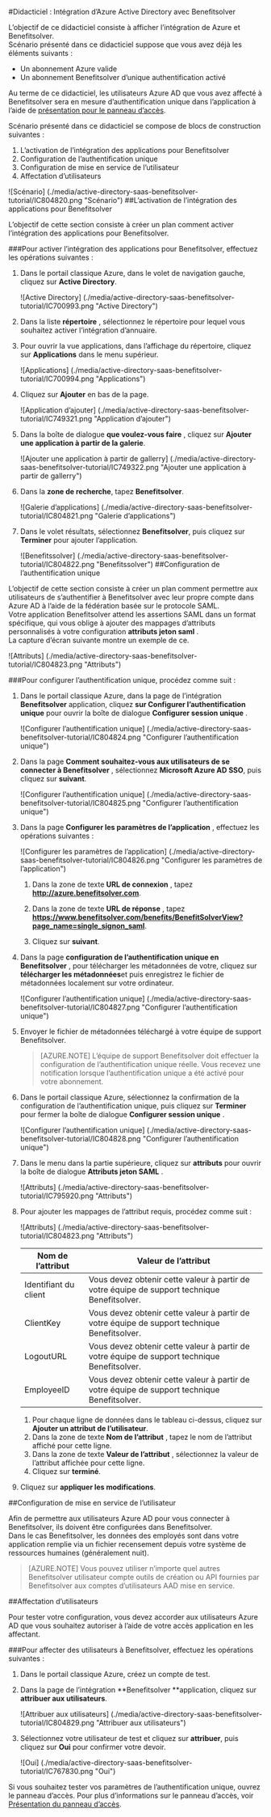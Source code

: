 <properties 
    pageTitle="Didacticiel : Intégration d’Azure Active Directory avec Benefitsolver | Microsoft Azure"
    description="Découvrez comment utiliser Benefitsolver avec Azure Active Directory pour activer l’authentification unique, la mise en service automatisé et bien plus encore !" 
    services="active-directory" 
    authors="jeevansd"  
    documentationCenter="na" 
    manager="femila"/>
<tags 
    ms.service="active-directory" 
    ms.devlang="na" 
    ms.topic="article" 
    ms.tgt_pltfrm="na" 
    ms.workload="identity" 
    ms.date="10/10/2016" 
    ms.author="jeedes" />

#<a name="tutorial-azure-active-directory-integration-with-benefitsolver"></a>Didacticiel : Intégration d’Azure Active Directory avec Benefitsolver

L’objectif de ce didacticiel consiste à afficher l’intégration de Azure et Benefitsolver.  
Scénario présenté dans ce didacticiel suppose que vous avez déjà les éléments suivants :

-   Un abonnement Azure valide
-   Un abonnement Benefitsolver d’unique authentification activé

Au terme de ce didacticiel, les utilisateurs Azure AD que vous avez affecté à Benefitsolver sera en mesure d’authentification unique dans l’application à l’aide de [présentation pour le panneau d’accès](active-directory-saas-access-panel-introduction.md).

Scénario présenté dans ce didacticiel se compose de blocs de construction suivantes :

1.  L’activation de l’intégration des applications pour Benefitsolver
2.  Configuration de l’authentification unique
3.  Configuration de mise en service de l’utilisateur
4.  Affectation d’utilisateurs

![Scénario] (./media/active-directory-saas-benefitsolver-tutorial/IC804820.png "Scénario")
##<a name="enabling-the-application-integration-for-benefitsolver"></a>L’activation de l’intégration des applications pour Benefitsolver

L’objectif de cette section consiste à créer un plan comment activer l’intégration des applications pour Benefitsolver.

###<a name="to-enable-the-application-integration-for-benefitsolver-perform-the-following-steps"></a>Pour activer l’intégration des applications pour Benefitsolver, effectuez les opérations suivantes :

1.  Dans le portail classique Azure, dans le volet de navigation gauche, cliquez sur **Active Directory**.

    ![Active Directory] (./media/active-directory-saas-benefitsolver-tutorial/IC700993.png "Active Directory")

2.  Dans la liste **répertoire** , sélectionnez le répertoire pour lequel vous souhaitez activer l’intégration d’annuaire.

3.  Pour ouvrir la vue applications, dans l’affichage du répertoire, cliquez sur **Applications** dans le menu supérieur.

    ![Applications] (./media/active-directory-saas-benefitsolver-tutorial/IC700994.png "Applications")

4.  Cliquez sur **Ajouter** en bas de la page.

    ![Application d’ajouter] (./media/active-directory-saas-benefitsolver-tutorial/IC749321.png "Application d’ajouter")

5.  Dans la boîte de dialogue **que voulez-vous faire** , cliquez sur **Ajouter une application à partir de la galerie**.

    ![Ajouter une application à partir de gallerry] (./media/active-directory-saas-benefitsolver-tutorial/IC749322.png "Ajouter une application à partir de gallerry")

6.  Dans la **zone de recherche**, tapez **Benefitsolver**.

    ![Galerie d’applications] (./media/active-directory-saas-benefitsolver-tutorial/IC804821.png "Galerie d’applications")

7.  Dans le volet résultats, sélectionnez **Benefitsolver**, puis cliquez sur **Terminer** pour ajouter l’application.

    ![Benefitssolver] (./media/active-directory-saas-benefitsolver-tutorial/IC804822.png "Benefitssolver")
##<a name="configuring-single-sign-on"></a>Configuration de l’authentification unique

L’objectif de cette section consiste à créer un plan comment permettre aux utilisateurs de s’authentifier à Benefitsolver avec leur propre compte dans Azure AD à l’aide de la fédération basée sur le protocole SAML.  
Votre application Benefitsolver attend les assertions SAML dans un format spécifique, qui vous oblige à ajouter des mappages d’attributs personnalisés à votre configuration **attributs jeton saml** .  
La capture d’écran suivante montre un exemple de ce.

![Attributs] (./media/active-directory-saas-benefitsolver-tutorial/IC804823.png "Attributs")

###<a name="to-configure-single-sign-on-perform-the-following-steps"></a>Pour configurer l’authentification unique, procédez comme suit :

1.  Dans le portail classique Azure, dans la page de l’intégration **Benefitsolver** application, cliquez **sur Configurer l’authentification unique** pour ouvrir la boîte de dialogue **Configurer session unique** .

    ![Configurer l’authentification unique] (./media/active-directory-saas-benefitsolver-tutorial/IC804824.png "Configurer l’authentification unique")

2.  Dans la page **Comment souhaitez-vous aux utilisateurs de se connecter à Benefitsolver** , sélectionnez **Microsoft Azure AD SSO**, puis cliquez sur **suivant**.

    ![Configurer l’authentification unique] (./media/active-directory-saas-benefitsolver-tutorial/IC804825.png "Configurer l’authentification unique")

3.  Dans la page **Configurer les paramètres de l’application** , effectuez les opérations suivantes :

    ![Configurer les paramètres de l’application] (./media/active-directory-saas-benefitsolver-tutorial/IC804826.png "Configurer les paramètres de l’application")

    1.  Dans la zone de texte **URL de connexion** , tapez **http://azure.benefitsolver.com**.
    2.  Dans la zone de texte **URL de réponse** , tapez **https://www.benefitsolver.com/benefits/BenefitSolverView?page_name=single_signon_saml**.  


    3.  Cliquez sur **suivant**.

4.  Dans la page **configuration de l’authentification unique en Benefitsolver** , pour télécharger les métadonnées de votre, cliquez sur **télécharger les métadonnées**et puis enregistrez le fichier de métadonnées localement sur votre ordinateur.

    ![Configurer l’authentification unique] (./media/active-directory-saas-benefitsolver-tutorial/IC804827.png "Configurer l’authentification unique")

5.  Envoyer le fichier de métadonnées téléchargé à votre équipe de support Benefitsolver.

    >[AZURE.NOTE] L’équipe de support Benefitsolver doit effectuer la configuration de l’authentification unique réelle.
Vous recevez une notification lorsque l’authentification unique a été activé pour votre abonnement.

6.  Dans le portail classique Azure, sélectionnez la confirmation de la configuration de l’authentification unique, puis cliquez sur **Terminer** pour fermer la boîte de dialogue **Configurer session unique** .

    ![Configurer l’authentification unique] (./media/active-directory-saas-benefitsolver-tutorial/IC804828.png "Configurer l’authentification unique")

7.  Dans le menu dans la partie supérieure, cliquez sur **attributs** pour ouvrir la boîte de dialogue **Attributs jeton SAML** .

    ![Attributs] (./media/active-directory-saas-benefitsolver-tutorial/IC795920.png "Attributs")

8.  Pour ajouter les mappages de l’attribut requis, procédez comme suit :

    ![Attributs] (./media/active-directory-saas-benefitsolver-tutorial/IC804823.png "Attributs")

  	|Nom de l’attribut|Valeur de l’attribut|
  	|---|---|
  	|Identifiant du client|Vous devez obtenir cette valeur à partir de votre équipe de support technique Benefitsolver.|
  	|ClientKey|Vous devez obtenir cette valeur à partir de votre équipe de support technique Benefitsolver.|
  	|LogoutURL|Vous devez obtenir cette valeur à partir de votre équipe de support technique Benefitsolver.|
  	|EmployeeID|Vous devez obtenir cette valeur à partir de votre équipe de support technique Benefitsolver.|

    1.  Pour chaque ligne de données dans le tableau ci-dessus, cliquez sur **Ajouter un attribut de l’utilisateur**.
    2.  Dans la zone de texte **Nom de l’attribut** , tapez le nom de l’attribut affiché pour cette ligne.
    3.  Dans la zone de texte **Valeur de l’attribut** , sélectionnez la valeur de l’attribut affichée pour cette ligne.
    4.  Cliquez sur **terminé**.

9.  Cliquez sur **appliquer les modifications**.

##<a name="configuring-user-provisioning"></a>Configuration de mise en service de l’utilisateur

Afin de permettre aux utilisateurs Azure AD pour vous connecter à Benefitsolver, ils doivent être configurées dans Benefitsolver.  
Dans le cas Benefitsolver, les données des employés sont dans votre application remplie via un fichier recensement depuis votre système de ressources humaines (généralement nuit).  

>[AZURE.NOTE] Vous pouvez utiliser n’importe quel autres Benefitsolver utilisateur compte outils de création ou API fournies par Benefitsolver aux comptes d’utilisateurs AAD mise en service.

##<a name="assigning-users"></a>Affectation d’utilisateurs

Pour tester votre configuration, vous devez accorder aux utilisateurs Azure AD que vous souhaitez autoriser à l’aide de votre accès application en les affectant.

###<a name="to-assign-users-to-benefitsolver-perform-the-following-steps"></a>Pour affecter des utilisateurs à Benefitsolver, effectuez les opérations suivantes :

1.  Dans le portail classique Azure, créez un compte de test.

2.  Dans la page de l’intégration **Benefitsolver **application, cliquez sur **attribuer aux utilisateurs**.

    ![Attribuer aux utilisateurs] (./media/active-directory-saas-benefitsolver-tutorial/IC804829.png "Attribuer aux utilisateurs")

3.  Sélectionnez votre utilisateur de test et cliquez sur **attribuer**, puis cliquez sur **Oui** pour confirmer votre devoir.

    ![Oui] (./media/active-directory-saas-benefitsolver-tutorial/IC767830.png "Oui")

Si vous souhaitez tester vos paramètres de l’authentification unique, ouvrez le panneau d’accès. Pour plus d’informations sur le panneau d’accès, voir [Présentation du panneau d’accès](active-directory-saas-access-panel-introduction.md).
